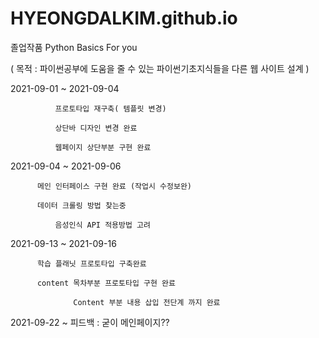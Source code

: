 # HYEONGDALKIM.github.io

졸업작품 Python Basics For you

( 목적 : 파이썬공부에 도움을 줄 수 있는 파이썬기초지식들을 다른 웹 사이트 설계 )

2021-09-01  ~ 2021-09-04

	          프로토타입 재구축( 템플릿 변경)

	          상단바 디자인 변경 완료
		  
	          웹페이지 상단부분 구현 완료
		  
2021-09-04 ~ 2021-09-06

		  메인 인터페이스 구현 완료 (작업시 수정보완)

		  데이터 크롤링 방법 찾는중
		  
	          음성인식 API 적용방법 고려

2021-09-13 ~ 2021-09-16

		  학습 플래닛 프로토타입 구축완료
		  
		  content 목차부분 프로토타입 구현 완료

                  Content 부분 내용 삽입 전단계 까지 완료
2021-09-22 ~
피드백 : 굳이 메인페이지??
